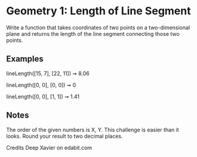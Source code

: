 # Geometry 1: Length of Line Segment

Write a function that takes coordinates of two points on a two-dimensional plane and returns the length of the line segment connecting those two points.

## Examples

lineLength([15, 7], [22, 11]) ➞ 8.06

lineLength([0, 0], [0, 0]) ➞ 0

lineLength([0, 0], [1, 1]) ➞ 1.41

## Notes

The order of the given numbers is X, Y.
This challenge is easier than it looks.
Round your result to two decimal places.

Credits Deep Xavier on edabit.com
